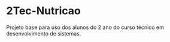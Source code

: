 # 2Tec-Nutricao
Projeto base para uso dos alunos do 2 ano do curso técnico em desenvolvimento de sistemas.